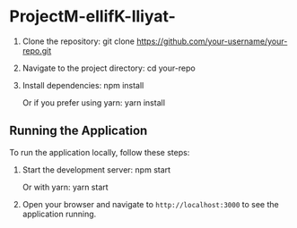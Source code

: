 # ProjectM-ellifK-lliyat-

1. Clone the repository:
    git clone https://github.com/your-username/your-repo.git

2. Navigate to the project directory:
    cd your-repo

3. Install dependencies:
    npm install

    Or if you prefer using yarn:
    yarn install

## Running the Application
To run the application locally, follow these steps:

1. Start the development server:
    npm start
    
    Or with yarn:
    yarn start
    

2. Open your browser and navigate to `http://localhost:3000` to see the application running.
